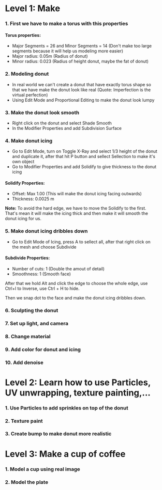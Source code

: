 # Level 1: Make 

### 1. First we have to make a torus with this properties
#### Torus properties:
* Major Segments = 26 and Minor Segments = 14 (Don't make too large segments because it will help us modeling more easier)
* Major radius: 0.05m (Radius of donut)
* Minor radius: 0.023 (Radius of height donut, maybe the fat of donut)

### 2. Modeling donut
* In real world we can't create a donut that have exactly torus shape so that we have make the donut look like real (Quote: Imperfection is the virtual perfection)
* Using Edit Mode and Proportional Editing to make the donut look lumpy

### 3. Make the donut look smooth
* Right click on the donut and select Shade Smooth
* In the Modifier Properties and add Subdivision Surface

### 4. Make donut icing
* Go to Edit Mode, turn on Toggle X-Ray and select 1/3 height of the donut and duplicate it, after that hit P button and sellect Sellection to make it's own object
* Go to Modifier Properties and add Solidify to give thickness to the donut icing
#### Solidify Properties:
* Offset: Max 1.00 (This will make the donut icing facing outwards)
* Thickness: 0.0025 m

__Note:__ To avoid the hard edge, we have to move the Solidify to the first. That's mean it will make the icing thick and then make it will smooth the donut icing for us.

### 5. Make donut icing dribbles down
* Go to Edit Mode of Icing, press A to sellect all, after that right click on the mesh and choose Subdivide
#### Subdivide Properties:
* Number of cuts: 1 (Double the amout of detail)
* Smoothness: 1 (Smooth face)

After that we hold Alt and click the edge to choose the whole edge, use Ctrl+I to Inverse, use Ctrl + H to hide.

Then we snap dot to the face and make the donut icing dribbles down.
### 6. Sculpting the donut
### 7. Set up light, and camera
### 8. Change material
### 9. Add color for donut and icing
### 10. Add denoise

# Level 2: Learn how to use Particles, UV unwrapping, texture painting,...
### 1. Use Particles to add sprinkles on top of the donut
### 2. Texture paint
### 3. Create bump to make donut more realistic

# Level 3: Make a cup of coffee
### 1. Model a cup using real image
### 2. Model the plate